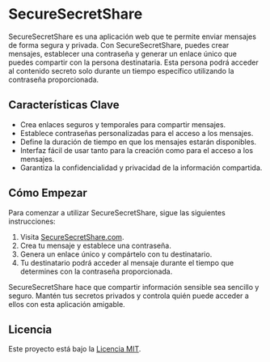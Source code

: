 # SecureSecretShare

SecureSecretShare es una aplicación web que te permite enviar mensajes de forma segura y privada. Con SecureSecretShare, puedes crear mensajes, establecer una contraseña y generar un enlace único que puedes compartir con la persona destinataria. Esta persona podrá acceder al contenido secreto solo durante un tiempo específico utilizando la contraseña proporcionada.

## Características Clave
- Crea enlaces seguros y temporales para compartir mensajes.
- Establece contraseñas personalizadas para el acceso a los mensajes.
- Define la duración de tiempo en que los mensajes estarán disponibles.
- Interfaz fácil de usar tanto para la creación como para el acceso a los mensajes.
- Garantiza la confidencialidad y privacidad de la información compartida.

## Cómo Empezar
Para comenzar a utilizar SecureSecretShare, sigue las siguientes instrucciones:

1. Visita [SecureSecretShare.com](https://www.securesecretshare.com).
2. Crea tu mensaje y establece una contraseña.
3. Genera un enlace único y compártelo con tu destinatario.
4. Tu destinatario podrá acceder al mensaje durante el tiempo que determines con la contraseña proporcionada.

SecureSecretShare hace que compartir información sensible sea sencillo y seguro. Mantén tus secretos privados y controla quién puede acceder a ellos con esta aplicación amigable.

## Licencia
Este proyecto está bajo la [Licencia MIT](LICENSE).
